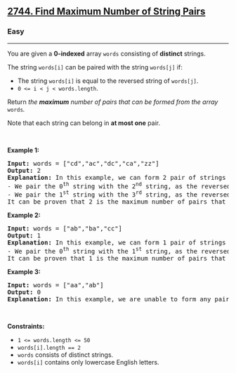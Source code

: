 <h2><a href="https://leetcode.com/problems/find-maximum-number-of-string-pairs/"><brtsckft>2744</brtsckft>. <brtsckft>Find Maximum Number of String Pairs</brtsckft></a></h2><h3>Easy</h3><hr><div><p><brtsckft>You are given a </brtsckft><strong><brtsckft>0-indexed</brtsckft></strong><brtsckft> array </brtsckft><code><brtsckft>words</brtsckft></code><brtsckft> consisting of </brtsckft><strong><brtsckft>distinct</brtsckft></strong><brtsckft> strings.</brtsckft></p>

<p><brtsckft>The string </brtsckft><code><brtsckft>words[i]</brtsckft></code><brtsckft> can be paired with the string </brtsckft><code><brtsckft>words[j]</brtsckft></code><brtsckft> if:</brtsckft></p>

<ul>
	<li><brtsckft>The string </brtsckft><code><brtsckft>words[i]</brtsckft></code><brtsckft> is equal to the reversed string of </brtsckft><code><brtsckft>words[j]</brtsckft></code>.</li>
	<li><code><brtsckft>0 &lt;= i &lt; j &lt; words.length</brtsckft></code>.</li>
</ul>

<p><brtsckft>Return </brtsckft><em><brtsckft>the </brtsckft><strong><brtsckft>maximum</brtsckft></strong><brtsckft> <brtsckfl>numb</brtsckfl><brtsckfr>er</brtsckfr> <brtsckfr>of</brtsckfr> <brtsckfl>pai</brtsckfl><brtsckfr>rs</brtsckfr> <brtsckfl>tha</brtsckfl><brtsckfr>t</brtsckfr> <brtsckfr>can</brtsckfr> <brtsckfr>be</brtsckfr> <brtsckfl>form</brtsckfl><brtsckfr>ed</brtsckfr> <brtsckfl>fro</brtsckfl><brtsckfr>m</brtsckfr> <brtsckfr>the</brtsckfr> <brtsckfl>arr</brtsckfl><brtsckfr>ay</brtsckfr> </brtsckft></em><code><brtsckft>words</brtsckft></code><em>.</em></p>

<p><brtsckft>Note that&nbsp;each string can belong in&nbsp;</brtsckft><strong><brtsckft>at most one</brtsckft></strong><brtsckft> pair.</brtsckft></p>

<p>&nbsp;</p>
<p><strong class="example"><brtsckft>Example 1:</brtsckft></strong></p>

<pre><strong>Input:</strong> words = ["cd","ac","dc","ca","zz"]
<strong>Output:</strong> 2
<strong>Explanation:</strong> In this example, we can form 2 pair of strings in the following way:
- We pair the 0<sup>th</sup> string with the 2<sup>nd</sup> string, as the reversed string of word[0] is "dc" and is equal to words[2].
- We pair the 1<sup>st</sup> string with the 3<sup>rd</sup> string, as the reversed string of word[1] is "ca" and is equal to words[3].
It can be proven that 2 is the maximum number of pairs that can be formed.</pre>

<p><strong class="example"><brtsckft>Example 2:</brtsckft></strong></p>

<pre><strong>Input:</strong> words = ["ab","ba","cc"]
<strong>Output:</strong> 1
<strong>Explanation:</strong> In this example, we can form 1 pair of strings in the following way:
- We pair the 0<sup>th</sup> string with the 1<sup>st</sup> string, as the reversed string of words[1] is "ab" and is equal to words[0].
It can be proven that 1 is the maximum number of pairs that can be formed.
</pre>

<p><strong class="example"><brtsckft>Example 3:</brtsckft></strong></p>

<pre><strong>Input:</strong> words = ["aa","ab"]
<strong>Output:</strong> 0
<strong>Explanation:</strong> In this example, we are unable to form any pair of strings.
</pre>

<p>&nbsp;</p>
<p><strong><brtsckft>Constraints:</brtsckft></strong></p>

<ul>
	<li><code><brtsckft>1 &lt;= words.length &lt;= 50</brtsckft></code></li>
	<li><code><brtsckft>words[i].length == 2</brtsckft></code></li>
	<li><code><brtsckft>words</brtsckft></code><brtsckft>&nbsp;consists of distinct strings.</brtsckft></li>
	<li><code><brtsckft>words[i]</brtsckft></code><brtsckft>&nbsp;contains only lowercase English letters.</brtsckft></li>
</ul>
</div>